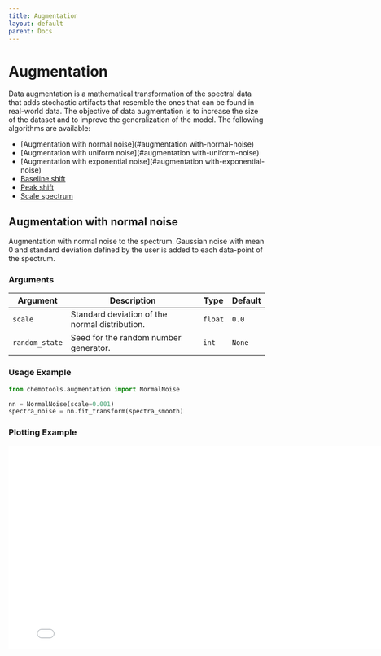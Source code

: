 ```yaml
---
title: Augmentation
layout: default
parent: Docs
---
```


# __Augmentation__

Data augmentation is a mathematical transformation of the spectral data that adds stochastic artifacts that resemble the ones that can be found in real-world data. The objective of data augmentation is to increase the size of the dataset and to improve the generalization of the model. The following algorithms are available:

- [Augmentation with normal noise](#augmentation with-normal-noise)
- [Augmentation with uniform noise](#augmentation with-uniform-noise)
- [Augmentation with exponential noise](#augmentation with-exponential-noise)
- [Baseline shift](#baseline-shift)
- [Peak shift](#peak-shift)
- [Scale spectrum](#scale-spectrum)

## __Augmentation with normal noise__
Augmentation with normal noise to the spectrum. Gaussian noise with mean 0 and standard deviation defined by the user is added to each data-point of the spectrum.

### __Arguments__

| Argument | Description | Type | Default |
| --- | --- | --- | --- |
| ```scale``` | Standard deviation of the normal distribution. | ```float``` | ```0.0``` |
| ```random_state``` | Seed for the random number generator. | ```int``` | ```None``` |

### __Usage Example__
    
```python
from chemotools.augmentation import NormalNoise

nn = NormalNoise(scale=0.001)
spectra_noise = nn.fit_transform(spectra_smooth)
```

### __Plotting Example__

<iframe src="figures/normal_noise_augmentation.html" width="800px" height="400px" style="border: none;"></iframe>

##
